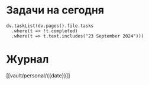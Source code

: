 # Задачи на сегодня

```dataviewjs
dv.taskList(dv.pages().file.tasks 
  .where(t => !t.completed)
  .where(t => t.text.includes("23 September 2024")))
```
# Журнал
[[vault/personal/{{date}}]]



